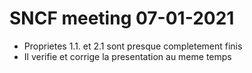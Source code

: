 # SNCF meeting 07-01-2021

* Proprietes 1.1. et 2.1 sont presque completement finis
* Il verifie et corrige la presentation au meme temps